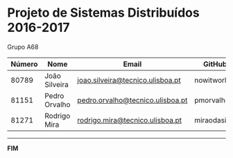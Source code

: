 # Projeto de Sistemas Distribuídos 2016-2017 #

Grupo A68

| Número | Nome | Email | GitHub |
| --------- | ------- | ------  | -------- |
| 80789   | João Silveira   | joao.silveira@tecnico.ulisboa.pt    | nowitworks |
| 81151    | Pedro Orvalho | pedro.orvalho@tecnico.ulisboa.pt    | pmorvalho |
| 81271  | Rodrigo Mira | rodrigo.mira@tecnico.ulisboa.pt | miraodasilva |


-------------------------------------------------------------------------------
**FIM**
